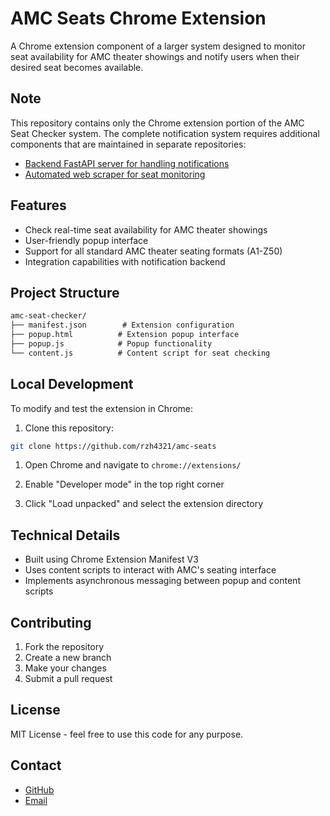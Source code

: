 # AMC Seats Chrome Extension

A Chrome extension component of a larger system designed to monitor seat availability for AMC theater showings and notify users when their desired seat becomes available.

## Note

This repository contains only the Chrome extension portion of the AMC Seat Checker system. The complete notification system requires additional components that are maintained in separate repositories:

- [Backend FastAPI server for handling notifications](https://github.com/rzh4321/amc-seats-backend)
- [Automated web scraper for seat monitoring](.)

## Features

- Check real-time seat availability for AMC theater showings
- User-friendly popup interface
- Support for all standard AMC theater seating formats (A1-Z50)
- Integration capabilities with notification backend

## Project Structure

```txt
amc-seat-checker/
├── manifest.json        # Extension configuration
├── popup.html          # Extension popup interface
├── popup.js            # Popup functionality
└── content.js          # Content script for seat checking
```

## Local Development

To modify and test the extension in Chrome:

1. Clone this repository:

```bash
git clone https://github.com/rzh4321/amc-seats
```

1. Open Chrome and navigate to `chrome://extensions/`

2. Enable "Developer mode" in the top right corner

3. Click "Load unpacked" and select the extension directory

## Technical Details

- Built using Chrome Extension Manifest V3
- Uses content scripts to interact with AMC's seating interface
- Implements asynchronous messaging between popup and content scripts

## Contributing

1. Fork the repository
2. Create a new branch
3. Make your changes
4. Submit a pull request

## License

MIT License - feel free to use this code for any purpose.

## Contact

- [GitHub](https://github.com/rzh4321)
- [Email](rzh4321@gmail.com)
